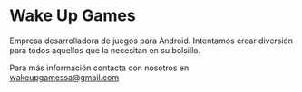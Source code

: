 Wake Up Games
=============

Empresa desarrolladora de juegos para Android. Intentamos crear diversión para todos aquellos que la necesitan en su bolsillo. 

Para más información contacta con nosotros en wakeupgamessa@gmail.com

